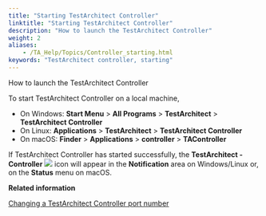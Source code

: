 ```yaml
--- 
title: "Starting TestArchitect Controller"
linktitle: "Starting TestArchitect Controller"
description: "How to launch the TestArchitect Controller"
weight: 2
aliases: 
    - /TA_Help/Topics/Controller_starting.html
keywords: "TestArchitect controller, starting"
---
```


How to launch the TestArchitect Controller

To start TestArchitect Controller on a local machine,

-   On Windows: **Start Menu** \> **All Programs** \> **TestArchitect** \> **TestArchitect Controller**
-   On Linux: **Applications** \> **TestArchitect** \> **TestArchitect Controller**
-   On macOS: **Finder** \> **Applications** \> **controller** \> **TAController**

If TestArchitect Controller has started successfully, the **TestArchitect - Controller** ![](/images/TA_Help/Images/TA_controller_icon.png) icon will appear in the **Notification** area on Windows/Linux or, on the **Status** menu on macOS.




**Related information**  


[Changing a TestArchitect Controller port number](/user-guide/controller-management/changing-a-testarchitect-controller-port-number)

